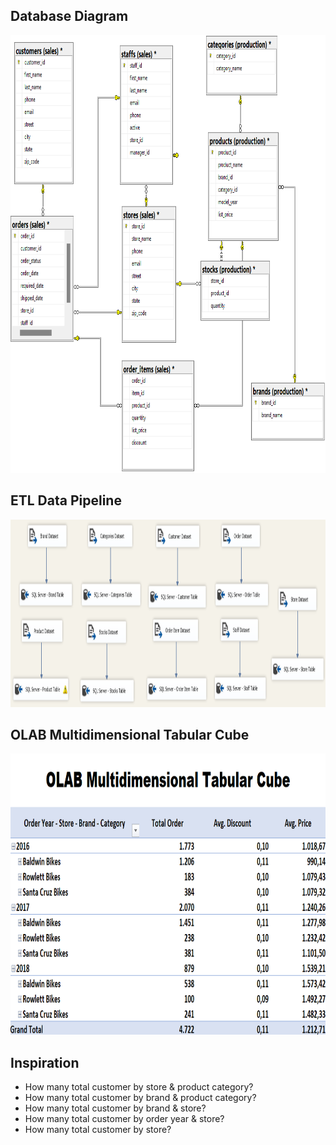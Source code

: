 ## Database Diagram
<img src="https://github.com/Bayunova28/BikeStore_DWH_Analytics/blob/main/Create%20Database/database_diagram.png" height="700" width="1000">

## ETL Data Pipeline 
<img src="https://github.com/Bayunova28/BikeStore_DWH_Analytics/blob/main/Create%20Database/data_pipeline.png" height="300" width="1000">

## OLAB Multidimensional Tabular Cube
<img src="https://github.com/Bayunova28/BikeStore_DWH_Analytics/blob/main/OLAB-Multidimensional-Tabular-Cube.png" height="450" width="1000">

## Inspiration
* How many total customer by store & product category?
* How many total customer by brand & product category?
* How many total customer by brand & store?
* How many total customer by order year & store?
* How many total customer by store?
